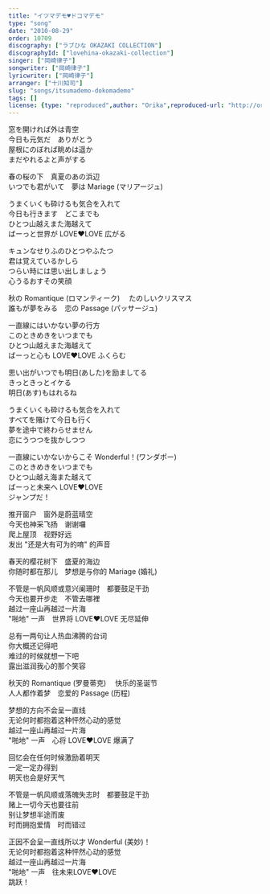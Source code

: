```yaml
---
title: "イツマデモ♥ドコマデモ"
type: "song"
date: "2010-08-29"
order: 10709
discography: ["ラブひな OKAZAKI COLLECTION"]
discographyId: ["lovehina-okazaki-collection"]
singer: ["岡崎律子"]
songwriter: ["岡崎律子"]
lyricwriter: ["岡崎律子"]
arranger: ["十川知司"]
slug: "songs/itsumademo-dokomademo"
tags: []
license: {type: "reproduced",author: "Orika",reproduced-url: "http://orikamushi.myweb.hinet.net/",reproduced-website: "織歌蟲網站"}
---
```


窓を開ければ外は青空   
今日も元気だ　ありがとう   
屋根にのぼれば眺めは遥か   
まだやれるよと声がする   
  
春の桜の下　真夏のあの浜辺   
いつでも君がいて　夢は Mariage (マリアージュ)   
  
うまくいくも砕けるも気合を入れて   
今日も行きます　どこまでも   
ひとつ山越えまた海越えて   
ばーっと世界が LOVE♥LOVE 広がる   
  
キュンなせりふのひとつやふたつ   
君は覚えているかしら   
つらい時には思い出しましょう   
心うるおすその笑顔   
  
秋の Romantique (ロマンティーク) 　たのしいクリスマス   
誰もが夢をみる　恋の Passage (パッサージュ)   
  
一直線にはいかない夢の行方   
このときめきをいつまでも   
ひとつ山越えまた海越えて   
ばーっと心も LOVE♥LOVE ふくらむ   
  
思い出がいつでも明日(あした)を励ましてる   
きっときっとイケる   
明日(あす)もはれるね   
  
うまくいくも砕けるも気合を入れて   
すべてを賭けて今日も行く   
夢を途中で終わらせません   
恋にうつつを抜かしつつ   
  
一直線にいかないからこそ Wonderful！(ワンダポー)   
このときめきをいつまでも   
ひとつ山越え海また越えて   
ばーっと未来へ LOVE♥LOVE   
ジャンプだ！  
  
  <!-- 翻译 -->

推开窗户　窗外是蔚蓝晴空   
今天也神采飞扬　谢谢囉   
爬上屋顶　视野好远   
发出 "还是大有可为的唷" 的声音   
  
春天的樱花树下　盛夏的海边   
你随时都在那儿　梦想是与你的 Mariage (婚礼)   
  
不管是一帆风顺或意兴阑珊时　都要鼓足干劲   
今天也要开步走　不管去哪裡   
越过一座山再越过一片海   
"啪地" 一声　世界将 LOVE♥LOVE 无尽延伸   
  
总有一两句让人热血沸腾的台词   
你大概还记得吧   
难过的时候就想一下吧   
露出滋润我心的那个笑容   
  
秋天的 Romantique (罗曼蒂克) 　快乐的圣诞节   
人人都作着梦　恋爱的 Passage (历程)   
  
梦想的方向不会呈一直线   
无论何时都抱着这种怦然心动的感觉   
越过一座山再越过一片海   
"啪地" 一声　心将 LOVE♥LOVE 爆满了   
  
回忆会在任何时候激励着明天   
一定一定办得到   
明天也会是好天气   
  
不管是一帆风顺或落魄失志时　都要鼓足干劲   
赌上一切今天也要往前   
别让梦想半途而废   
时而拥抱爱情　时而错过   
  
正因不会呈一直线所以才 Wonderful (美妙)！   
无论何时都抱着这种怦然心动的感觉   
越过一座山再越过一片海   
"啪地" 一声　往未来LOVE♥LOVE   
跳跃！
